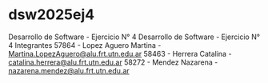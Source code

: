 # dsw2025ej4
Desarrollo de Software - Ejercicio N° 4
Desarrollo de Software - Ejercicio N° 4 Integrantes 57864 - Lopez Aguero Martina - Martina.LopezAguero@alu.frt.utn.edu.ar 58463 - Herrera Catalina - catalina.herrera@alu.frt.utn.edu.ar 58272 - Mendez Nazarena - nazarena.mendez@alu.frt.utn.edu.ar
